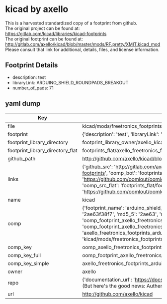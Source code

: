 # kicad by axello  
This is a harvested standardized copy of a footprint from github.  
The original project can be found at:  
https://gitlab.com/kicad/libraries/kicad-footprints  
The original footprint can be found at:
http://gitlab.com/axello/kicad/blob/master/mods/RF.pretty/XMIT.kicad_mod
Please consult that link for additional, details, files, and license information.  
## Footprint Details
* description: test  
* libraryLink: ARDUINO_SHIELD_ROUNDPADS_BREAKOUT  
* number_of_pads: 71  
## yaml dump  
| Key | Value |  
| --- | --- |  
| file | kicad/mods/freetronics_footprints.pretty/ARDUINO_SHIELD_ROUNDPADS_BREAKOUT.kicad_mod |  
| footprint | {'description': 'test', 'libraryLink': 'ARDUINO_SHIELD_ROUNDPADS_BREAKOUT', 'number_of_pads': 71} |  
| footprint_library_directory | footprint_library_owner/axello_kicad |  
| footprint_library_directory_flat | footprints_flat/axello_freetronics_footprints_arduino_shield_roundpads_breakout/working |  
| github_path | http://github.com/axello/kicad/blob/master/mods/freetronics_footprints.pretty/ARDUINO_SHIELD_ROUNDPADS_BREAKOUT.kicad_mod |  
| links | {'github_src': 'http://gitlab.com/axello/kicad/blob/master/mods/RF.pretty/XMIT.kicad_mod', 'github_src_repo': 'https://gitlab.com/kicad/libraries/kicad-footprints', 'oomp_bot': 'footprints/axello_freetronics_footprints_arduino_shield_roundpads_breakout/working', 'oomp_bot_github': 'https://github.com/oomlout/oomlout_oomp_footprint_bot/tree/main/footprints/axello_freetronics_footprints_arduino_shield_roundpads_breakout/working', 'oomp_src_flat': 'footprints_flat/footprints_flat/axello_freetronics_footprints_arduino_shield_roundpads_breakout/working', 'oomp_src_flat_github': 'https://github.com/oomlout/oomlout_oomp_footprint_src/tree/main/footprints_flat/axello_freetronics_footprints_arduino_shield_roundpads_breakout/working'} |  
| name | kicad |  
| oomp | {'footprint_name': 'arduino_shield_roundpads_breakout', 'library_name': 'freetronics_footprints', 'md5': '2ae63f38f78da8c6761d54b56f7097b6', 'md5_10': '2ae63f38f7', 'md5_5': '2ae63', 'md5_6': '2ae63f', 'oomp_key': 'oomp_axello_freetronics_footprints_arduino_shield_roundpads_breakout', 'oomp_key_extra': 'oomp_footprint_axello_freetronics_footprints_arduino_shield_roundpads_breakout', 'oomp_key_full': 'oomp_footprint_axello_freetronics_footprints_arduino_shield_roundpads_breakout_2ae63f', 'oomp_key_simple': 'axello_freetronics_footprints_arduino_shield_roundpads_breakout', 'original_filename': 'kicad/mods/freetronics_footprints.pretty/ARDUINO_SHIELD_ROUNDPADS_BREAKOUT.kicad_mod', 'owner_name': 'axello'} |  
| oomp_key | oomp_axello_freetronics_footprints_arduino_shield_roundpads_breakout |  
| oomp_key_full | oomp_footprint_axello_freetronics_footprints_arduino_shield_roundpads_breakout |  
| oomp_key_simple | axello_freetronics_footprints_arduino_shield_roundpads_breakout |  
| owner | axello |  
| repo | {'documentation_url': 'https://docs.github.com/rest/overview/resources-in-the-rest-api#rate-limiting', 'message': "API rate limit exceeded for 84.66.173.59. (But here's the good news: Authenticated requests get a higher rate limit. Check out the documentation for more details.)"} |  
| url | http://github.com/axello/kicad |  

